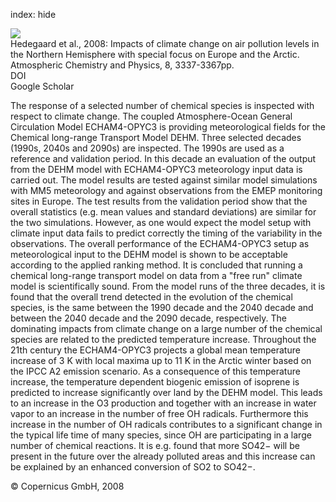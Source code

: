 index: hide

<div class="Citation">
    <div class="Citation-thumb CitationThumb-linked"  data-href="https://doi.org/10.5194/acp-8-3337-2008">
      <img src="https://static.claimspace.cloud/climate-study-static/refs/thumbs/6/Hedegaard_et_al_2008-thumb.png" />
    </div>

  <div class="Citation-body">
    <div class="Citation-text">Hedegaard et al., 2008: Impacts of climate change on air pollution levels in the Northern Hemisphere with special focus on Europe and the Arctic. <span class="Article-journal">Atmospheric Chemistry and Physics, </span><span class="Article-volume">8, </span>3337-3367pp.</div>
    <div class="Citation-links">
      <div class="CitationLink" data-href="https://doi.org/10.5194/acp-8-3337-2008">
        <div class="CitationLink-icon CitationLink-Doi"></div>
        <div class="CitationLink-text">DOI</div>
      </div>
      <div class="CitationLink" data-href="https://scholar.google.com/scholar?q=10.5194/acp-8-3337-2008">
        <div class="CitationLink-icon CitationLink-Scholar"></div>
        <div class="CitationLink-text">Google Scholar</div>
      </div>
    </div>
  </div>
</div>

The response of a selected number of chemical species is inspected with respect to climate change. The coupled Atmosphere-Ocean General Circulation Model ECHAM4-OPYC3 is providing meteorological fields for the Chemical long-range Transport Model DEHM. Three selected decades (1990s, 2040s and 2090s) are inspected. The 1990s are used as a reference and validation period. In this decade an evaluation of the output from the DEHM model with ECHAM4-OPYC3 meteorology input data is carried out. The model results are tested against similar model simulations with MM5 meteorology and against observations from the EMEP monitoring sites in Europe.  The test results from the validation period show that the overall statistics (e.g. mean values and standard deviations) are similar for the two simulations. However, as one would expect the model setup with climate input data fails to predict correctly the timing of the variability in the observations. The overall performance of the ECHAM4-OPYC3 setup as meteorological input to the DEHM model is shown to be acceptable according to the applied ranking method. It is concluded that running a chemical long-range transport model on data from a "free run" climate model is scientifically sound. From the model runs of the three decades, it is found that the overall trend detected in the evolution of the chemical species, is the same between the 1990 decade and the 2040 decade and between the 2040 decade and the 2090 decade, respectively.  The dominating impacts from climate change on a large number of the chemical species are related to the predicted temperature increase. Throughout the 21th century the ECHAM4-OPYC3 projects a global mean temperature increase of 3 K with local maxima up to 11 K in the Arctic winter based on the IPCC A2 emission scenario. As a consequence of this temperature increase, the temperature dependent biogenic emission of isoprene is predicted to increase significantly over land by the DEHM model. This leads to an increase in the O3 production and together with an increase in water vapor to an increase in the number of free OH radicals. Furthermore this increase in the number of OH radicals contributes to a significant change in the typical life time of many species, since OH are participating in a large number of chemical reactions. It is e.g. found that more SO42− will be present in the future over the already polluted areas and this increase can be explained by an enhanced conversion of SO2 to SO42−.

<div class="Citation-copy">
&copy; Copernicus GmbH, 2008
</div>